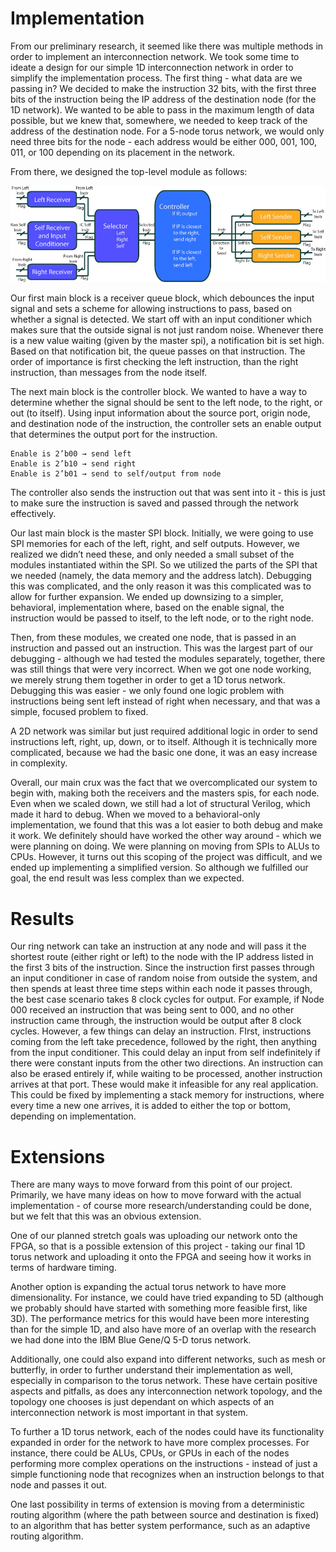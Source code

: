 # Implementation

From our preliminary research, it seemed like there was multiple methods in order to implement an interconnection network. We took some time to ideate a design for our simple 1D interconnection network in order to simplify the implementation process.
The first thing - what data are we passing in? We decided to make the instruction 32 bits, with the first three bits of the instruction being the IP address of the destination node (for the 1D network). We wanted to be able to pass in the maximum length of data possible, but we knew that, somewhere, we needed to keep track of the address of the destination node. For a 5-node torus network, we would only need three bits for the node - each address would be either 000, 001, 100, 011, or 100 depending on its placement in the network.

From there, we designed the top-level module as follows:

![High level schematic](https://github.com/KaitlynKeil/InterconNetwork/blob/master/inner_workings.jpg)

Our first main block is a receiver queue block, which debounces the input signal and sets a scheme for allowing instructions to pass, based on whether a signal is detected. We start off with an input conditioner which makes sure that the outside signal is not just random noise. Whenever there is a new value waiting (given by the master spi), a notification bit is set high. Based on that notification bit, the queue passes on that instruction. The order of importance is first checking the left instruction, than the right instruction, than messages from the node itself.

The next main block is the controller block. We wanted to have a way to determine whether the signal should be sent to the left node, to the right, or out (to itself). Using input information about the source port, origin node, and destination node of the instruction, the controller sets an enable output that determines the output port for the instruction.

	Enable is 2’b00 → send left
	Enable is 2’b10 → send right
	Enable is 2’b01 → send to self/output from node

The controller also sends the instruction out that was sent into it - this is just to make sure the instruction is saved and passed through the network effectively.

Our last main block is the master SPI block. Initially, we were going to use SPI memories for each of the left, right, and self outputs. However, we realized we didn’t need these, and only needed a small subset of the modules instantiated within the SPI. So we utilized the parts of the SPI that we needed (namely, the data memory and the address latch). Debugging this was complicated, and the only reason it was this complicated was to allow for further expansion. We ended up downsizing to a simpler, behavioral, implementation where, based on the enable signal, the instruction would be passed to itself, to the left node, or to the right node.

Then, from these modules, we created one node, that is passed in an instruction and passed out an instruction. This was the largest part of our debugging - although we had tested the modules separately, together, there was still things that were very incorrect. When we got one node working, we merely strung them together in order to get a 1D torus network. Debugging this was easier - we only found one logic problem with instructions being sent left instead of right when necessary, and that was a simple, focused problem to fixed.

A 2D network was similar but just required additional logic in order to send instructions left, right, up, down, or to itself. Although it is technically more complicated, because we had the basic one done, it was an easy increase in complexity.

Overall, our main crux was the fact that we overcomplicated our system to begin with, making both the receivers and the masters spis, for each node. Even when we scaled down, we still had a lot of structural Verilog, which made it hard to debug. When we moved to a behavioral-only implementation, we found that this was a lot easier to both debug and make it work. We definitely should have worked the other way around - which we were planning on doing. We were planning on moving from SPIs to ALUs to CPUs. However, it turns out this scoping of the project was difficult, and we ended up implementing a simplified version. So although we fulfilled our goal, the end result was less complex than we expected.

# Results

Our ring network can take an instruction at any node and will pass it the shortest route (either right or left) to the node with the IP address listed in the first 3 bits of the instruction. Since the instruction first passes through an input conditioner in case of random noise from outside the system, and then spends at least three time steps within each node it passes through, the best case scenario takes 8 clock cycles for output. For example, if Node 000 received an instruction that was being sent to 000, and no other instruction came through, the instruction would be output after 8 clock cycles. However, a few things can delay an instruction. FIrst, instructions coming from the left take precedence, followed by the right, then anything from the input conditioner. This could delay an input from self indefinitely if there were constant inputs from the other two directions. An instruction can also be erased entirely if, while waiting to be processed, another instruction arrives at that port. These would make it infeasible for any real application. This could be fixed by implementing a stack memory for instructions, where every time a new one arrives, it is added to either the top or bottom, depending on implementation.

# Extensions

There are many ways to move forward from this point of our project. Primarily, we have many ideas on how to move forward with the actual implementation - of course more research/understanding could be done, but we felt that this was an obvious extension.

One of our planned stretch goals was uploading our network onto the FPGA, so that is a possible extension of this project - taking our final 1D torus network and uploading it onto the FPGA and seeing how it works in terms of hardware timing.

Another option is expanding the actual torus network to have more dimensionality. For instance, we could have tried expanding to 5D (although we probably should have started with something more feasible first, like 3D). The performance metrics for this would have been more interesting than for the simple 1D, and also have more of an overlap with the research we had done into the IBM Blue Gene/Q 5-D torus network.

Additionally, one could also expand into different networks, such as mesh or butterfly, in order to further understand their implementation as well, especially in comparison to the torus network. These have certain positive aspects and pitfalls, as does any interconnection network topology, and the topology one chooses is just dependant on which aspects of an interconnection network is most important in that system.

To further a 1D torus network, each of the nodes could have its functionality expanded in order for the network to have more complex processes. For instance, there could be ALUs, CPUs, or GPUs in each of the nodes performing more complex operations on the instructions - instead of just a simple functioning node that recognizes when an instruction belongs to that node and passes it out.

One last possibility in terms of extension is moving from a deterministic routing algorithm (where the path between source and destination is fixed) to an algorithm that has better system performance, such as an adaptive routing algorithm.
